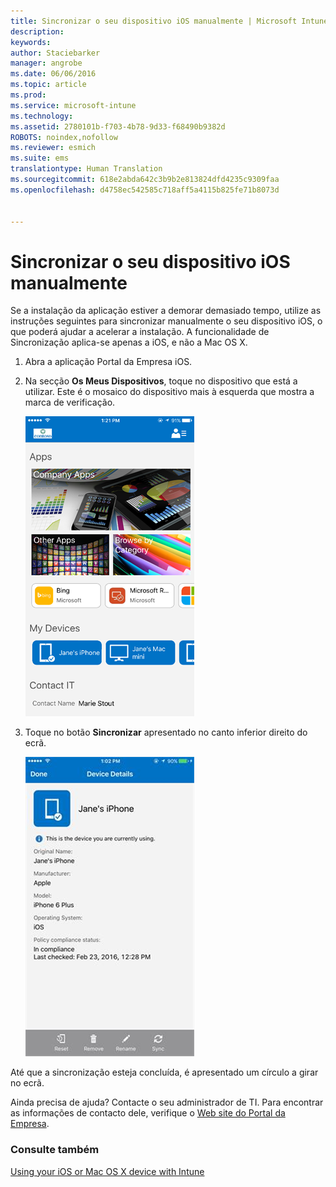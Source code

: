 ```yaml
---
title: Sincronizar o seu dispositivo iOS manualmente | Microsoft Intune
description: 
keywords: 
author: Staciebarker
manager: angrobe
ms.date: 06/06/2016
ms.topic: article
ms.prod: 
ms.service: microsoft-intune
ms.technology: 
ms.assetid: 2780101b-f703-4b78-9d33-f68490b9382d
ROBOTS: noindex,nofollow
ms.reviewer: esmich
ms.suite: ems
translationtype: Human Translation
ms.sourcegitcommit: 618e2abda642c3b9b2e813824dfd4235c9309faa
ms.openlocfilehash: d4758ec542585c718aff5a4115b825fe71b8073d


---
```



# Sincronizar o seu dispositivo iOS manualmente

Se a instalação da aplicação estiver a demorar demasiado tempo, utilize as instruções seguintes para sincronizar manualmente o seu dispositivo iOS, o que poderá ajudar a acelerar a instalação. A funcionalidade de Sincronização aplica-se apenas a iOS, e não a Mac OS X.

1. Abra a aplicação Portal da Empresa iOS.

2. Na secção **Os Meus Dispositivos**, toque no dispositivo que está a utilizar. Este é o mosaico do dispositivo mais à esquerda que mostra a marca de verificação.

    ![ios-sync-1-comp-portal-apps](./media/ios-sync-1-comp-portal-apps.png)

3.  Toque no botão **Sincronizar** apresentado no canto inferior direito do ecrã.

    ![ios-sync-2-sync-button](./media/ios-sync-2-sync-button.png)

Até que a sincronização esteja concluída, é apresentado um círculo a girar no ecrã.

Ainda precisa de ajuda? Contacte o seu administrador de TI. Para encontrar as informações de contacto dele, verifique o [Web site do Portal da Empresa](http://portal.manage.microsoft.com).

### Consulte também
[Using your iOS or Mac OS X device with Intune](using-your-ios-or-mac-os-x-device-with-intune.md)



<!--HONumber=Jul16_HO4-->


